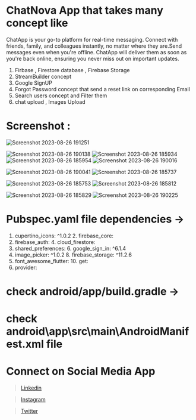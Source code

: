 # ChatNova App that takes many concept like 

ChatApp is your go-to platform for real-time messaging. Connect with friends, family, and colleagues instantly, no matter where they are.Send messages even when you're offline. ChatApp will deliver them as soon as you're back online, ensuring you never miss out on important updates.
  
  1. Firbase , Firestore database , Firebase Storage
  2. StreamBuilder concept
  3. Google SignUP 
  4. Forgot Password concept that send a reset link on corresponding Email
  5. Search users concept and Filter them
  6. chat upload , Images Upload 
  
# Screenshot : 

![Screenshot 2023-08-26 191251](https://github.com/amitasj7/ChatNova-App/assets/100951495/7c400650-320d-4194-aa24-09db60402416)     

![Screenshot 2023-08-26 190138](https://github.com/amitasj7/ChatNova-App/assets/100951495/84d794fb-b849-4ee8-9daa-e59b162c67c5)     ![Screenshot 2023-08-26 185934](https://github.com/amitasj7/ChatNova-App/assets/100951495/f5a44ee3-86e2-4328-8e65-b574cdc91ea7)
![Screenshot 2023-08-26 185954](https://github.com/amitasj7/ChatNova-App/assets/100951495/2adba1b2-e5cc-4284-b3b5-e11d8ae6a1de)     ![Screenshot 2023-08-26 190016](https://github.com/amitasj7/ChatNova-App/assets/100951495/586e88a2-8986-48ab-aff4-8e1329fa0495)

![Screenshot 2023-08-26 190041](https://github.com/amitasj7/ChatNova-App/assets/100951495/0e5a8356-0130-4309-888f-610effdb079b)    ![Screenshot 2023-08-26 185737](https://github.com/amitasj7/ChatNova-App/assets/100951495/4ccada29-ed26-40f5-bdfc-9bb09d2b0ff6)

![Screenshot 2023-08-26 185753](https://github.com/amitasj7/ChatNova-App/assets/100951495/522d5333-e791-4eab-9cc3-63a0addca2e6)     ![Screenshot 2023-08-26 185812](https://github.com/amitasj7/ChatNova-App/assets/100951495/6bc5d4d5-2432-45dd-908f-704a0f88a82c)


![Screenshot 2023-08-26 185829](https://github.com/amitasj7/ChatNova-App/assets/100951495/d127a476-113a-418e-b9e9-3627ed5b6dc8)     ![Screenshot 2023-08-26 190225](https://github.com/amitasj7/ChatNova-App/assets/100951495/a659d50d-370a-49f4-a538-ac9e4ec61574)






# Pubspec.yaml file dependencies -> 
  1. cupertino_icons: ^1.0.2                               2. firebase_core: 
  3. firebase_auth:                                        4. cloud_firestore:
  5. shared_preferences:                                   6. google_sign_in: ^6.1.4  
  7. image_picker: ^1.0.2                                  8. firebase_storage: ^11.2.6 
  9. font_awesome_flutter:                                 10. get: 
  11. provider:
 
# check android/app/build.gradle -> 
# check android\app\src\main\AndroidManifest.xml file 



# Connect on Social Media App
> [Linkedin](https://www.linkedin.com/in/amit-asj-184729213/)

> [Instagram](https://www.instagram.com/amit.asj.7/)

> [Twitter]( https://twitter.com/amit_asj)
